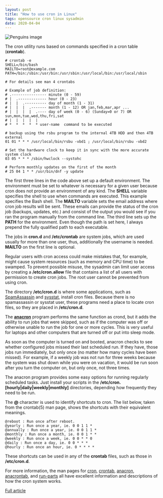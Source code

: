 ```yaml
---
layout: post
title: "How to use cron in Linux"
tags: opensource cron linux sysadmin
date: 2020-04-04
---
```


![Penguins image](https://opensource.com/sites/default/files/styles/image-full-size/public/lead-images/linux-penguins.png?itok=yKOpaJM_)

The cron utility runs based on commands specified in a cron table (**crontab**).

```
# crontab -e
SHELL=/bin/bash
MAILTO=root@example.com
PATH=/bin:/sbin:/usr/bin:/usr/sbin:/usr/local/bin:/usr/local/sbin

# For details see man 4 crontabs

# Example of job definition:
# .---------------- minute (0 - 59)
# |  .------------- hour (0 - 23)
# |  |  .---------- day of month (1 - 31)
# |  |  |  .------- month (1 - 12) OR jan,feb,mar,apr ...
# |  |  |  |  .---- day of week (0 - 6) (Sunday=0 or 7) OR sun,mon,tue,wed,thu,fri,sat
# |  |  |  |  |
# *  *  *  *  * user-name  command to be executed

# backup using the rsbu program to the internal 4TB HDD and then 4TB external
01 01 * * * /usr/local/bin/rsbu -vbd1 ; /usr/local/bin/rsbu -vbd2

# Set the hardware clock to keep it in sync with the more accurate system clock
03 05 * * * /sbin/hwclock --systohc

# Perform monthly updates on the first of the month
# 25 04 1 * * /usr/bin/dnf -y update
```

The first three lines in the code above set up a default environment. The environment must be set to 
whatever is necessary for a given user because cron does not provide an environment of any kind. The 
**SHELL** variable specifies the shell to use when commands are executed. This example specifies the 
Bash shell. The **MAILTO** variable sets the email address where cron job results will be sent. These 
emails can provide the status of the cron job (backups, updates, etc.) and consist of the output you 
would see if you ran the program manually from the command line. The third line sets up the **PATH** 
for the environment. Even though the path is set here, I always prepend the fully qualified path to 
each executable.

The jobs in **cron.d** and **/etc/crontab** are system jobs, which are used usually for more than one 
user, thus, additionally the username is needed.  **MAILTO** on the first line is optional.

Regular users with cron access could make mistakes that, for example, might cause system resources 
(such as memory and CPU time) to be swamped. To prevent possible misuse, the sysadmin can limit user 
access by creating a **/etc/cron.allow** file that contains a list of all users with permission to 
create cron jobs. The root user cannot be prevented from using cron.

The directory **/etc/cron.d** is where some applications, such as 
[SpamAssassin](http://spamassassin.apache.org/) and 
[sysstat](https://github.com/sysstat/sysstat), install cron files. Because there is no spamassassin 
or sysstat user, these programs need a place to locate cron files, so they are placed in **/etc/cron.d**.

The **[anacron](https://en.wikipedia.org/wiki/Anacron)** program performs the same function as crond, 
but it adds the ability to run jobs that were skipped, such as if the computer was off or otherwise 
unable to run the job for one or more cycles. This is very useful for laptops and other computers that 
are turned off or put into sleep mode.

As soon as the computer is turned on and booted, anacron checks to see whether configured jobs missed 
their last scheduled run. If they have, those jobs run immediately, but only once (no matter how many 
cycles have been missed). For example, if a weekly job was not run for three weeks because the system 
was shut down while you were on vacation, it would be run soon after you turn the computer on, but only 
once, not three times.

The anacron program provides some easy options for running regularly scheduled tasks. Just install your 
scripts in the **/etc/cron.[hourly|daily|weekly|monthly]** directories, depending how frequently they need 
to be run.

The **@** character is used to identify shortcuts to cron. The list below, taken from the crontab(5) man page, 
shows the shortcuts with their equivalent meanings.

```
@reboot : Run once after reboot.
@yearly : Run once a year, ie. 0 0 1 1 *
@annually : Run once a year, ie. 0 0 1 1 *
@monthly : Run once a month, ie. 0 0 1 * *
@weekly : Run once a week, ie. 0 0 * * 0
@daily : Run once a day, ie. 0 0 * * *
@hourly : Run once an hour, ie. 0 * * * *
```

These shortcuts can be used in any of the **crontab** files, such as those in **/etc/cron.d**.

For more information, the man pages for 
[cron](http://man7.org/linux/man-pages/man8/cron.8.html), 
[crontab](http://man7.org/linux/man-pages/man5/crontab.5.html), 
[anacron](http://man7.org/linux/man-pages/man8/anacron.8.html), 
[anacrontab](http://man7.org/linux/man-pages/man5/anacrontab.5.html), and 
[run-parts](http://manpages.ubuntu.com/manpages/zesty/man8/run-parts.8.html) all have excellent information 
and descriptions of how the cron system works.

[Full article](https://opensource.com/article/17/11/how-use-cron-linux)
